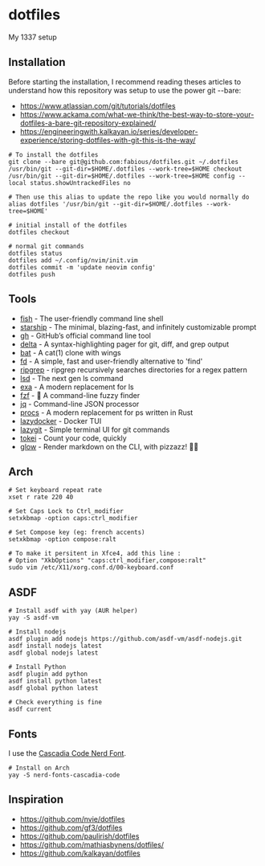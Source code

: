 # dotfiles

My 1337 setup

## Installation

Before starting the installation, I recommend reading theses articles to understand how this repository was setup to use the power git --bare:

- https://www.atlassian.com/git/tutorials/dotfiles
- https://www.ackama.com/what-we-think/the-best-way-to-store-your-dotfiles-a-bare-git-repository-explained/
- https://engineeringwith.kalkayan.io/series/developer-experience/storing-dotfiles-with-git-this-is-the-way/

```
# To install the dotfiles
git clone --bare git@github.com:fabious/dotfiles.git ~/.dotfiles
/usr/bin/git --git-dir=$HOME/.dotfiles --work-tree=$HOME checkout
/usr/bin/git --git-dir=$HOME/.dotfiles --work-tree=$HOME config --local status.showUntrackedFiles no
```

```
# Then use this alias to update the repo like you would normally do
alias dotfiles '/usr/bin/git --git-dir=$HOME/.dotfiles --work-tree=$HOME'

# initial install of the dotfiles
dotfiles checkout

# normal git commands
dotfiles status
dotfiles add ~/.config/nvim/init.vim
dotfiles commit -m 'update neovim config'
dotfiles push
```

## Tools

- [fish][fish] - The user-friendly command line shell
- [starship][starship] - The minimal, blazing-fast, and infinitely customizable prompt
- [gh][gh] - GitHub’s official command line tool
- [delta][delta] - A syntax-highlighting pager for git, diff, and grep output
- [bat][bat] - A cat(1) clone with wings
- [fd][fd] - A simple, fast and user-friendly alternative to 'find'
- [ripgrep][ripgrep] - ripgrep recursively searches directories for a regex pattern
- [lsd][lsd] - The next gen ls command
- [exa][exa] - A modern replacement for ls
- [fzf][fzf] - 🌸 A command-line fuzzy finder
- [jq][jq] - Command-line JSON processor
- [procs][procs] - A modern replacement for ps written in Rust
- [lazydocker][lazydocker] - Docker TUI
- [lazygit][lazygit] - Simple terminal UI for git commands
- [tokei][tokei] - Count your code, quickly
- [glow][glow] - Render markdown on the CLI, with pizzazz! 💅🏻

## Arch

```
# Set keyboard repeat rate
xset r rate 220 40

# Set Caps Lock to Ctrl_modifier
setxkbmap -option caps:ctrl_modifier

# Set Compose key (eg: french accents)
setxkbmap -option compose:ralt

# To make it persitent in Xfce4, add this line :
# Option "XkbOptions" "caps:ctrl_modifier,compose:ralt"
sudo vim /etc/X11/xorg.conf.d/00-keyboard.conf
```

## ASDF

```
# Install asdf with yay (AUR helper)
yay -S asdf-vm

# Install nodejs
asdf plugin add nodejs https://github.com/asdf-vm/asdf-nodejs.git
asdf install nodejs latest
asdf global nodejs latest

# Install Python
asdf plugin add python
asdf install python latest
asdf global python latest

# Check everything is fine
asdf current
```

## Fonts

I use the [Cascadia Code Nerd Font][cascadia-code-nerd-font].

```
# Install on Arch
yay -S nerd-fonts-cascadia-code
```

## Inspiration

- https://github.com/nvie/dotfiles
- https://github.com/gf3/dotfiles
- https://github.com/paulirish/dotfiles
- https://github.com/mathiasbynens/dotfiles/
- https://github.com/kalkayan/dotfiles

[bat]: https://github.com/sharkdp/bat
[delta]: https://github.com/dandavison/delta
[exa]: https://github.com/ogham/exa
[fd]: https://github.com/sharkdp/fd
[fish]: https://fishshell.com/
[fzf]: https://github.com/junegunn/fzf
[gh]: https://github.com/cli/cli
[glow]: https://github.com/charmbracelet/glow
[hack-font]: https://sourcefoundry.org/hack/
[cascadia-code-nerd-font]: https://github.com/ryanoasis/nerd-fonts/tree/master/patched-fonts/CascadiaCode
[jq]: https://github.com/stedolan/jq
[lazydocker]: https://github.com/jesseduffield/lazydocker
[lazygit]: https://github.com/jesseduffield/lazygit
[lsd]: https://github.com/Peltoche/lsd
[procs]: https://github.com/dalance/procs
[ripgrep]: https://github.com/BurntSushi/ripgrep
[starship]: https://github.com/starship/starship
[tokei]: https://github.com/XAMPPRocky/tokei
